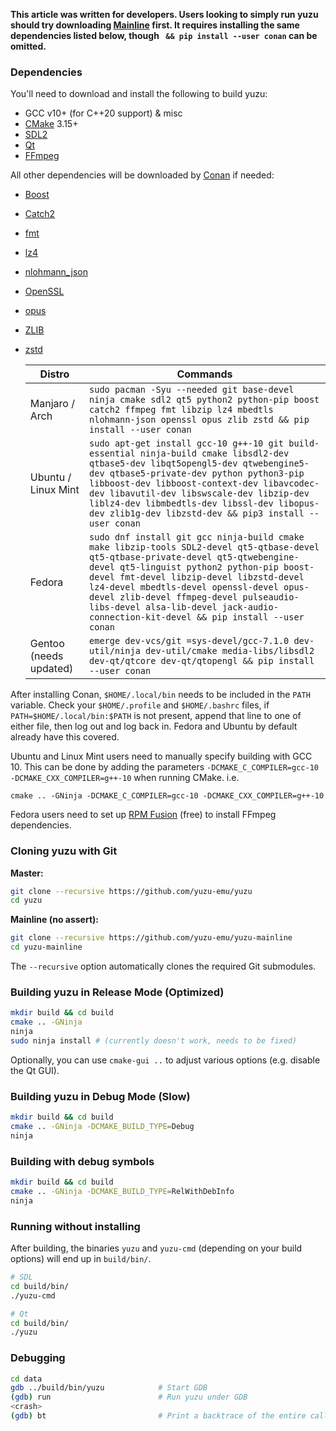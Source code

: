 **This article was written for developers. Users looking to simply run yuzu should try downloading [Mainline](https://yuzu-emu.org/downloads/) first. It requires installing the same dependencies listed below, though ` && pip install --user conan` can be omitted.**

### Dependencies

You'll need to download and install the following to build yuzu:

  * GCC v10+ (for C++20 support) & misc
  * [CMake](https://www.cmake.org/) 3.15+
  * [SDL2](https://www.libsdl.org/download-2.0.php)
  * [Qt](https://qt-project.org/downloads)
  * [FFmpeg](https://ffmpeg.org/)

All other dependencies will be downloaded by [Conan](https://conan.io/downloads.html) if needed:

  * [Boost](https://www.boost.org/users/download/)
  * [Catch2](https://github.com/catchorg/Catch2)
  * [fmt](https://fmt.dev/)
  * [lz4](http://www.lz4.org)
  * [nlohmann_json](https://github.com/nlohmann/json)
  * [OpenSSL](https://www.openssl.org/source/)
  * [opus](https://opus-codec.org/downloads/)
  * [ZLIB](https://www.zlib.net/)
  * [zstd](https://facebook.github.io/zstd/)

      | Distro          | Commands
      | --------------- | ----------------
      | Manjaro / Arch  | `sudo pacman -Syu --needed git base-devel ninja cmake sdl2 qt5 python2 python-pip boost catch2 ffmpeg fmt libzip lz4 mbedtls nlohmann-json openssl opus zlib zstd && pip install --user conan`
      | Ubuntu / Linux Mint | `sudo apt-get install gcc-10 g++-10 git build-essential ninja-build cmake libsdl2-dev qtbase5-dev libqt5opengl5-dev qtwebengine5-dev qtbase5-private-dev python python3-pip libboost-dev libboost-context-dev libavcodec-dev libavutil-dev libswscale-dev libzip-dev liblz4-dev libmbedtls-dev libssl-dev libopus-dev zlib1g-dev libzstd-dev && pip3 install --user conan`
      | Fedora          | `sudo dnf install git gcc ninja-build cmake make libzip-tools SDL2-devel qt5-qtbase-devel qt5-qtbase-private-devel qt5-qtwebengine-devel qt5-linguist python2 python-pip boost-devel fmt-devel libzip-devel libzstd-devel lz4-devel mbedtls-devel openssl-devel opus-devel zlib-devel ffmpeg-devel pulseaudio-libs-devel alsa-lib-devel jack-audio-connection-kit-devel && pip install --user conan`
      | Gentoo (needs updated) | `emerge dev-vcs/git =sys-devel/gcc-7.1.0 dev-util/ninja dev-util/cmake media-libs/libsdl2 dev-qt/qtcore dev-qt/qtopengl && pip install --user conan`

After installing Conan, `$HOME/.local/bin` needs to be included in the `PATH` variable. Check your `$HOME/.profile` and `$HOME/.bashrc` files, if `PATH=$HOME/.local/bin:$PATH` is not present, append that line to one of either file, then log out and log back in. Fedora and Ubuntu by default already have this covered.

Ubuntu and Linux Mint users need to manually specify building with GCC 10. This can be done by adding the parameters `-DCMAKE_C_COMPILER=gcc-10 -DCMAKE_CXX_COMPILER=g++-10` when running CMake. i.e.
```
cmake .. -GNinja -DCMAKE_C_COMPILER=gcc-10 -DCMAKE_CXX_COMPILER=g++-10
```

Fedora users need to set up [RPM Fusion](https://rpmfusion.org/Configuration) (free) to install FFmpeg dependencies.

### Cloning yuzu with Git

**Master:**

  ```bash
  git clone --recursive https://github.com/yuzu-emu/yuzu
  cd yuzu
  ```

**Mainline (no assert):**

  ```bash
  git clone --recursive https://github.com/yuzu-emu/yuzu-mainline
  cd yuzu-mainline
  ```

The `--recursive` option automatically clones the required Git submodules.

### Building yuzu in Release Mode (Optimized)

```bash
mkdir build && cd build
cmake .. -GNinja
ninja
sudo ninja install # (currently doesn't work, needs to be fixed)
```

Optionally, you can use `cmake-gui ..` to adjust various options (e.g. disable the Qt GUI).

### Building yuzu in Debug Mode (Slow)

```bash
mkdir build && cd build
cmake .. -GNinja -DCMAKE_BUILD_TYPE=Debug
ninja
```

### Building with debug symbols

```bash
mkdir build && cd build
cmake .. -GNinja -DCMAKE_BUILD_TYPE=RelWithDebInfo
ninja
```

### Running without installing

After building, the binaries `yuzu` and `yuzu-cmd` (depending on your build options) will end up in `build/bin/`.

  ```bash
  # SDL
  cd build/bin/
  ./yuzu-cmd

  # Qt
  cd build/bin/
  ./yuzu
  ```

### Debugging

```bash
cd data
gdb ../build/bin/yuzu            # Start GDB
(gdb) run                        # Run yuzu under GDB
<crash>
(gdb) bt                         # Print a backtrace of the entire callstack to see which codepath the crash occurred on
```